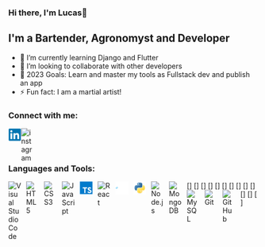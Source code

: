 ### Hi there, I'm Lucas👋 

## I'm a Bartender, Agronomyst and Developer

- 🌱 I’m currently learning Django and Flutter
- 👯 I’m looking to collaborate with other developers
- 🥅 2023 Goals: Learn and master my tools as Fullstack dev and publish an app
- ⚡ Fun fact: I am a martial artist!

### Connect with me:

<a href="https://www.linkedin.com/in/leitel/" rel="nofollow"><img align="left" alt="linkedin" width="26px" src="https://github.com/devicons/devicon/raw/v2.15.1/icons/linkedin/linkedin-original.svg" style="max-width: 100%;"></a>
&nbsp;&nbsp;
<a href="https://www.instagram.com/lucifeitel/" rel="nofollow"><img align="left" alt="instagram" width="26px" src="https://camo.githubusercontent.com/11655bdfbaf5e5e2b7485fb466c5dc4fe917451e6e484ac361afab38d7ffae64/68747470733a2f2f6a6f686e686f776172642e6f6e2e63612f7065746572626f726f7567682f77702d636f6e74656e742f75706c6f6164732f73697465732f31322f323032312f30332f696e7374616772616d2d6c6f676f2d7376672d766563746f722d666f722d7072696e742e737667" data-canonical-src="https://johnhoward.on.ca/peterborough/wp-content/uploads/sites/12/2021/03/instagram-logo-svg-vector-for-print.svg" style="max-width: 100%;"></a>

<br />

### Languages and Tools:

[<img align="left" alt="Visual Studio Code" width="26px" src="https://cdn.jsdelivr.net/gh/devicons/devicon/icons/vscode/vscode-original.svg" style="padding-right:10px;" />]
[<img align="left" alt="HTML5" width="26px" src="https://cdn.jsdelivr.net/gh/devicons/devicon/icons/html5/html5-original.svg" style="padding-right:10px;" />]
[<img align="left" alt="CSS3" width="26px" src="https://cdn.jsdelivr.net/gh/devicons/devicon/icons/css3/css3-original.svg" style="padding-right:10px;" />]
[<img align="left" alt="JavaScript" width="26px" src="https://cdn.jsdelivr.net/gh/devicons/devicon/icons/javascript/javascript-original.svg" style="padding-right:10px;" />]
[<img align="left" alt="TypeScript" width="26px" src="https://github.com/devicons/devicon/blob/v2.15.1/icons/typescript/typescript-original.svg" style="padding-right:10px;" />]
[<img align="left" alt="React" width="26px" src="https://cdn.jsdelivr.net/gh/devicons/devicon/icons/react/react-original.svg" style="padding-right:10px;" />]
[<img align="left" alt="Tailwind" width="26px" src="https://github.com/devicons/devicon/blob/v2.15.1/icons/tailwindcss/tailwindcss-original-wordmark.svg" style="padding-right:10px;" />]
[<img align="left" alt="Python" width="26px" src="https://github.com/devicons/devicon/blob/v2.15.1/icons/python/python-original.svg" style="padding-right:10px;" />]
[<img align="left" alt="Node.js" width="26px" src="https://cdn.jsdelivr.net/gh/devicons/devicon/icons/nodejs/nodejs-original.svg" style="padding-right:10px;" />]
[<img align="left" alt="MongoDB" width="26px" src="https://cdn.jsdelivr.net/gh/devicons/devicon/icons/mongodb/mongodb-original.svg" style="padding-right:10px;" />]
[<img align="left" alt="MySQL" width="26px" src="https://cdn.jsdelivr.net/gh/devicons/devicon/icons/mysql/mysql-original.svg" style="padding-right:10px;" />]
[<img align="left" alt="Git" width="26px" src="https://cdn.jsdelivr.net/gh/devicons/devicon/icons/git/git-original.svg" style="padding-right:10px;" />]
[<img align="left" alt="GitHub" width="26px" src="https://user-images.githubusercontent.com/3369400/139447912-e0f43f33-6d9f-45f8-be46-2df5bbc91289.png" style="padding-right:10px;" />]

<br />
<br />

